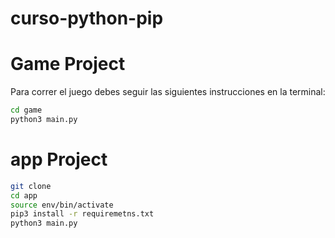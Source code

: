 # curso-python-pip

# Game Project
Para correr el juego debes seguir las siguientes instrucciones en la terminal:
```sh
cd game
python3 main.py
```
# app Project

```sh
git clone
cd app
source env/bin/activate
pip3 install -r requiremetns.txt
python3 main.py
```

